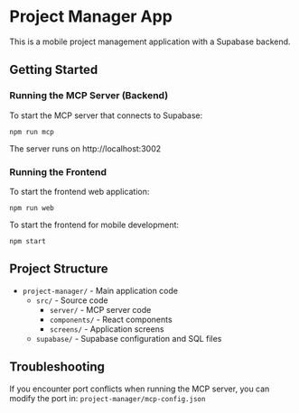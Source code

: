 # Project Manager App

This is a mobile project management application with a Supabase backend.

## Getting Started

### Running the MCP Server (Backend)

To start the MCP server that connects to Supabase:

```
npm run mcp
```

The server runs on http://localhost:3002

### Running the Frontend

To start the frontend web application:

```
npm run web
```

To start the frontend for mobile development:

```
npm start
```

## Project Structure

- `project-manager/` - Main application code
  - `src/` - Source code
    - `server/` - MCP server code
    - `components/` - React components
    - `screens/` - Application screens
  - `supabase/` - Supabase configuration and SQL files

## Troubleshooting

If you encounter port conflicts when running the MCP server, you can modify the port in:
`project-manager/mcp-config.json` 